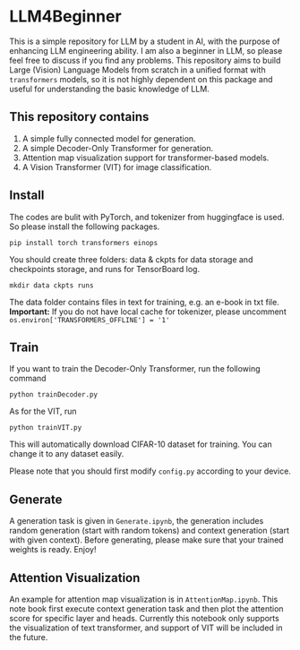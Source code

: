 # LLM4Beginner
This is a simple repository for LLM by a student in AI, with the purpose of enhancing LLM engineering ability. I am also a beginner in LLM, so please feel free to discuss if you find any problems. This repository aims to build Large (Vision) Language Models from scratch in a unified format with `transformers` models, so it is not highly dependent on this package and useful for understanding the basic knowledge of LLM.

## This repository contains
1. A simple fully connected model for generation.
2. A simple Decoder-Only Transformer for generation.
3. Attention map visualization support for transformer-based models.
4. A Vision Transformer (VIT) for image classification.

## Install
The codes are bulit with PyTorch, and tokenizer from huggingface is used. So please install the following packages.

    pip install torch transformers einops

You should create three folders: data & ckpts for data storage and checkpoints storage, and runs for TensorBoard log.

    mkdir data ckpts runs

The data folder contains files in text for training, e.g. an e-book in txt file.
**Important:** If you do not have local cache for tokenizer, please uncomment `os.environ['TRANSFORMERS_OFFLINE'] = '1'`

## Train
If you want to train the Decoder-Only Transformer, run the following command

    python trainDecoder.py

As for the VIT, run

    python trainVIT.py

This will automatically download CIFAR-10 dataset for training. You can change it to any dataset easily.

Please note that you should first modify `config.py` according to your device.

## Generate
A generation task is given in `Generate.ipynb`, the generation includes random generation (start with random tokens) and context generation (start with given context). Before generating, please make sure that your trained weights is ready. Enjoy!

## Attention Visualization
An example for attention map visualization is in `AttentionMap.ipynb`. This note book first execute context generation task and then plot the attention score for specific layer and heads. Currently this notebook only supports the visualization of text transformer, and support of VIT will be included in the future.
